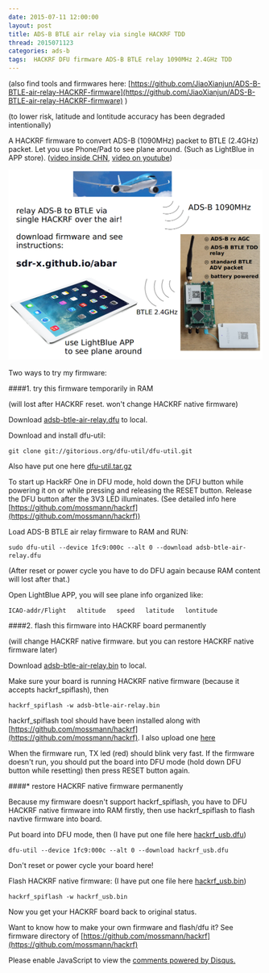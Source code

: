 ```yaml
---
date: 2015-07-11 12:00:00
layout: post
title: ADS-B BTLE air relay via single HACKRF TDD
thread: 2015071123
categories: ads-b
tags:  HACKRF DFU firmware ADS-B BTLE relay 1090MHz 2.4GHz TDD
---
```


<div id="google_translate_element"></div><script type="text/javascript">
function googleTranslateElementInit() {
  new google.translate.TranslateElement({pageLanguage: 'zh-CN', layout: google.translate.TranslateElement.InlineLayout.SIMPLE, multilanguagePage: true, gaTrack: true, gaId: 'UA-56112029-1'}, 'google_translate_element');
}
</script><script type="text/javascript" src="//translate.google.com/translate_a/element.js?cb=googleTranslateElementInit"></script>

(also find tools and firmwares here: [https://github.com/JiaoXianjun/ADS-B-BTLE-air-relay-HACKRF-firmware](https://github.com/JiaoXianjun/ADS-B-BTLE-air-relay-HACKRF-firmware) )

(to lower risk, latitude and lontitude accuracy has been degraded intentionally)

A HACKRF firmware to convert ADS-B (1090MHz) packet to BTLE (2.4GHz) packet. Let you use Phone/Pad to see plane around. (Such as LightBlue in APP store). ([video inside CHN](http://v.youku.com/v_show/id_XMTI4MjY2NDc0OA==.html), [video on youtube](https://youtu.be/MqX74sk-sa4))

![](../media/adsb-btle-air-relay.png)

Two ways to try my firmware:

####1. try this firmware temporarily in RAM

(will lost after HACKRF reset. won't change HACKRF native firmware)

Download [adsb-btle-air-relay.dfu](https://github.com/sdr-x/sdr-x.github.io/blob/master/_resource/adsb-btle-air-relay.dfu) to local.

Download and install dfu-util:

    git clone git://gitorious.org/dfu-util/dfu-util.git

Also have put one here [dfu-util.tar.gz](https://github.com/sdr-x/sdr-x.github.io/blob/master/_resource/dfu-util.tar.gz)

To start up HackRF One in DFU mode, hold down the DFU button while powering it
on or while pressing and releasing the RESET button.  Release the DFU button
after the 3V3 LED illuminates. (See detailed info here [https://github.com/mossmann/hackrf](https://github.com/mossmann/hackrf))

Load ADS-B BTLE air relay firmware to RAM and RUN:

    sudo dfu-util --device 1fc9:000c --alt 0 --download adsb-btle-air-relay.dfu

(After reset or power cycle you have to do DFU again because RAM content will lost after that.)

Open LightBlue APP, you will see plane info organized like:

    ICAO-addr/Flight   altitude   speed   latitude   lontitude

####2. flash this firmware into HACKRF board permanently

(will change HACKRF native firmware. but you can restore HACKRF native firmware later)

Download [adsb-btle-air-relay.bin](https://github.com/sdr-x/sdr-x.github.io/blob/master/_resource/adsb-btle-air-relay.bin) to local.

Make sure your board is running HACKRF native firmware (because it accepts hackrf_spiflash), then

    hackrf_spiflash -w adsb-btle-air-relay.bin

hackrf_spiflash tool should have been installed along with [https://github.com/mossmann/hackrf](https://github.com/mossmann/hackrf). I also upload one  [here](https://github.com/sdr-x/sdr-x.github.io/blob/master/_resource/hackrf_spiflash)

When the firmware run, TX led (red) should blink very fast. If the firmware doesn't run, you should put the board into DFU mode (hold down DFU button while resetting) then press RESET button again.

####* restore HACKRF native firmware permanently

Because my firmware doesn't support hackrf_spiflash, you have to DFU HACKRF native firmware into RAM firstly, then use hackrf_spiflash to flash navtive firmware into board.

Put board into DFU mode, then (I have put one file here [hackrf_usb.dfu](https://github.com/sdr-x/sdr-x.github.io/blob/master/_resource/hackrf_usb.dfu))

    dfu-util --device 1fc9:000c --alt 0 --download hackrf_usb.dfu

Don't reset or power cycle your board here!

Flash HACKRF native firmware: (I have put one file here [hackrf_usb.bin](https://github.com/sdr-x/sdr-x.github.io/blob/master/_resource/hackrf_usb.bin))

    hackrf_spiflash -w hackrf_usb.bin

Now you get your HACKRF board back to original status.

Want to know how to make your own firmware and flash/dfu it? See firmware directory of [https://github.com/mossmann/hackrf](https://github.com/mossmann/hackrf)



<div id="disqus_thread"></div>
<script type="text/javascript">
    /* * * CONFIGURATION VARIABLES: EDIT BEFORE PASTING INTO YOUR WEBPAGE * * */
    var disqus_shortname = 'jiaoxianjun'; // required: replace example with your forum shortname

    /* * * DON'T EDIT BELOW THIS LINE * * */
    (function() {
        var dsq = document.createElement('script'); dsq.type = 'text/javascript'; dsq.async = true;
        dsq.src = '//' + disqus_shortname + '.disqus.com/embed.js';
        (document.getElementsByTagName('head')[0] || document.getElementsByTagName('body')[0]).appendChild(dsq);
    })();
</script>
<noscript>Please enable JavaScript to view the <a href="http://disqus.com/?ref_noscript">comments powered by Disqus.</a></noscript>


<script>
  (function(i,s,o,g,r,a,m){i['GoogleAnalyticsObject']=r;i[r]=i[r]||function(){
  (i[r].q=i[r].q||[]).push(arguments)},i[r].l=1*new Date();a=s.createElement(o),
  m=s.getElementsByTagName(o)[0];a.async=1;a.src=g;m.parentNode.insertBefore(a,m)
  })(window,document,'script','//www.google-analytics.com/analytics.js','ga');

  ga('create', 'UA-56112029-1', 'auto');
  ga('send', 'pageview');

</script>
